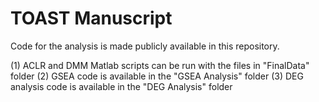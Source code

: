 # TOAST Manuscript

Code for the analysis is made publicly available in this repository.

(1) ACLR and DMM Matlab scripts can be run with the files in "FinalData" folder
(2) GSEA code is available in the "GSEA Analysis" folder
(3) DEG analysis code is available in the "DEG Analysis" folder
